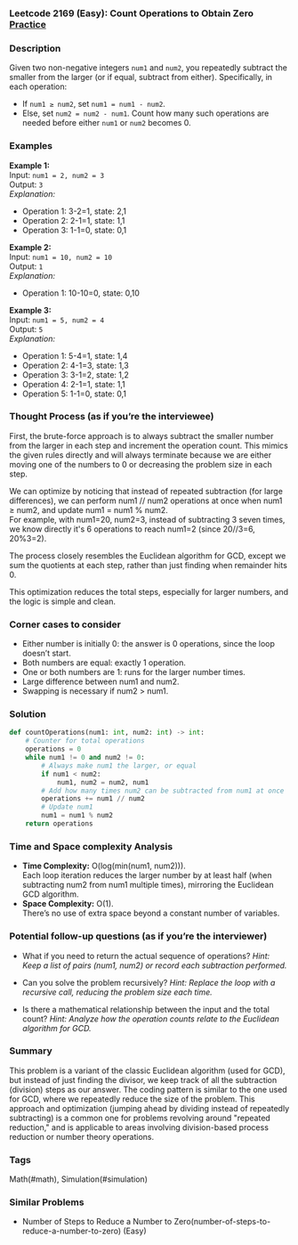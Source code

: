 ### Leetcode 2169 (Easy): Count Operations to Obtain Zero [Practice](https://leetcode.com/problems/count-operations-to-obtain-zero)

### Description  
Given two non-negative integers `num1` and `num2`, you repeatedly subtract the smaller from the larger (or if equal, subtract from either). Specifically, in each operation:
- If `num1 ≥ num2`, set `num1 = num1 - num2`.
- Else, set `num2 = num2 - num1`.
Count how many such operations are needed before either `num1` or `num2` becomes 0.

### Examples  

**Example 1:**  
Input: `num1 = 2, num2 = 3`  
Output: `3`  
*Explanation:*
- Operation 1: 3-2=1, state: 2,1
- Operation 2: 2-1=1, state: 1,1
- Operation 3: 1-1=0, state: 0,1

**Example 2:**  
Input: `num1 = 10, num2 = 10`  
Output: `1`  
*Explanation:*
- Operation 1: 10-10=0, state: 0,10

**Example 3:**  
Input: `num1 = 5, num2 = 4`  
Output: `5`  
*Explanation:*
- Operation 1: 5-4=1, state: 1,4  
- Operation 2: 4-1=3, state: 1,3  
- Operation 3: 3-1=2, state: 1,2  
- Operation 4: 2-1=1, state: 1,1  
- Operation 5: 1-1=0, state: 0,1  

### Thought Process (as if you’re the interviewee)  
First, the brute-force approach is to always subtract the smaller number from the larger in each step and increment the operation count. This mimics the given rules directly and will always terminate because we are either moving one of the numbers to 0 or decreasing the problem size in each step.

We can optimize by noticing that instead of repeated subtraction (for large differences), we can perform num1 // num2 operations at once when num1 ≥ num2, and update num1 = num1 % num2.  
For example, with num1=20, num2=3, instead of subtracting 3 seven times, we know directly it's 6 operations to reach num1=2 (since 20//3=6, 20%3=2).

The process closely resembles the Euclidean algorithm for GCD, except we sum the quotients at each step, rather than just finding when remainder hits 0.

This optimization reduces the total steps, especially for larger numbers, and the logic is simple and clean.

### Corner cases to consider  
- Either number is initially 0: the answer is 0 operations, since the loop doesn’t start.
- Both numbers are equal: exactly 1 operation.
- One or both numbers are 1: runs for the larger number times.
- Large difference between num1 and num2.
- Swapping is necessary if num2 > num1.

### Solution

```python
def countOperations(num1: int, num2: int) -> int:
    # Counter for total operations
    operations = 0
    while num1 != 0 and num2 != 0:
        # Always make num1 the larger, or equal
        if num1 < num2:
            num1, num2 = num2, num1
        # Add how many times num2 can be subtracted from num1 at once
        operations += num1 // num2
        # Update num1
        num1 = num1 % num2
    return operations
```

### Time and Space complexity Analysis  

- **Time Complexity:** O(log(min(num1, num2))).  
  Each loop iteration reduces the larger number by at least half (when subtracting num2 from num1 multiple times), mirroring the Euclidean GCD algorithm.
- **Space Complexity:** O(1).  
  There’s no use of extra space beyond a constant number of variables.

### Potential follow-up questions (as if you’re the interviewer)  

- What if you need to return the actual sequence of operations?
  *Hint: Keep a list of pairs (num1, num2) or record each subtraction performed.*

- Can you solve the problem recursively?
  *Hint: Replace the loop with a recursive call, reducing the problem size each time.*

- Is there a mathematical relationship between the input and the total count?
  *Hint: Analyze how the operation counts relate to the Euclidean algorithm for GCD.*

### Summary
This problem is a variant of the classic Euclidean algorithm (used for GCD), but instead of just finding the divisor, we keep track of all the subtraction (division) steps as our answer. The coding pattern is similar to the one used for GCD, where we repeatedly reduce the size of the problem. This approach and optimization (jumping ahead by dividing instead of repeatedly subtracting) is a common one for problems revolving around "repeated reduction," and is applicable to areas involving division-based process reduction or number theory operations.

### Tags
Math(#math), Simulation(#simulation)

### Similar Problems
- Number of Steps to Reduce a Number to Zero(number-of-steps-to-reduce-a-number-to-zero) (Easy)
